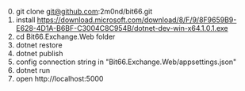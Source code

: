 0. git clone git@github.com:2m0nd/bit66.git
1. install https://download.microsoft.com/download/8/F/9/8F9659B9-E628-4D1A-B6BF-C3004C8C954B/dotnet-dev-win-x64.1.0.1.exe
2. cd Bit66.Exchange.Web folder
3. dotnet restore
4. dotnet publish
5. config connection string in "Bit66.Exchange.Web/appsettings.json"
6. dotnet run
7. open  http://localhost:5000
